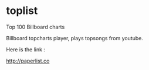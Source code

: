 toplist
=======

Top 100 Billboard charts

Billboard topcharts player, plays topsongs from youtube.

Here is the link :

http://paperlist.co
